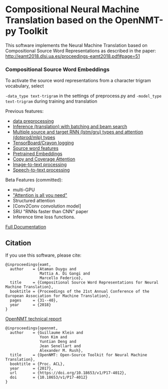 # Compositional Neural Machine Translation based on the OpenNMT-py Toolkit

This software implements the Neural Machine Translation based on Compositional Source Word Representations as described in the paper: http://eamt2018.dlsi.ua.es/proceedings-eamt2018.pdf#page=51

### Compositional Source Word Embeddings
  To activate the source word representations from a character trigram vocabulary, select 
  
  ```-data_type text-trigram``` in the settings of preprocess.py 
  and 
  ```-model_type text-trigram``` during training and translation 


Previous features:
- [data preprocessing](http://opennmt.net/OpenNMT-py/options/preprocess.html)
- [Inference (translation) with batching and beam search](http://opennmt.net/OpenNMT-py/options/translate.html)
- [Multiple source and target RNN (lstm/gru) types and attention (dotprod/mlp) types](http://opennmt.net/OpenNMT-py/options/train.html#model-encoder-decoder)
- [TensorBoard/Crayon logging](http://opennmt.net/OpenNMT-py/options/train.html#logging)
- [Source word features](http://opennmt.net/OpenNMT-py/options/train.html#model-embeddings)
- [Pretrained Embeddings](http://opennmt.net/OpenNMT-py/FAQ.html#how-do-i-use-pretrained-embeddings-e-g-glove)
- [Copy and Coverage Attention](http://opennmt.net/OpenNMT-py/options/train.html#model-attention)
- [Image-to-text processing](http://opennmt.net/OpenNMT-py/im2text.html)
- [Speech-to-text processing](http://opennmt.net/OpenNMT-py/speech2text.html)

Beta Features (committed):
- multi-GPU
- ["Attention is all you need"](http://opennmt.net/OpenNMT-py/FAQ.html#how-do-i-use-the-transformer-model)
- Structured attention
- [Conv2Conv convolution model]
- SRU "RNNs faster than CNN" paper
- Inference time loss functions.

[Full Documentation](http://opennmt.net/OpenNMT-py/)


## Citation

If you use this software, please cite:

```
@inproceedings{eamt,
  author    = {Ataman Duygu and
               Mattia A. Di Gangi and
               Marcello Federico},
  title     = {Compositional Source Word Representations for Neural Machine Translation},
  booktitle = {Proceedings of the 21st Annual Conference of the European Association for Machine Translation},
  pages     = {31--40},
  year      = {2018}
}
```


[OpenNMT technical report](https://doi.org/10.18653/v1/P17-4012)

```
@inproceedings{opennmt,
  author    = {Guillaume Klein and
               Yoon Kim and
               Yuntian Deng and
               Jean Senellart and
               Alexander M. Rush},
  title     = {OpenNMT: Open-Source Toolkit for Neural Machine Translation},
  booktitle = {Proc. ACL},
  year      = {2017},
  url       = {https://doi.org/10.18653/v1/P17-4012},
  doi       = {10.18653/v1/P17-4012}
}
```
